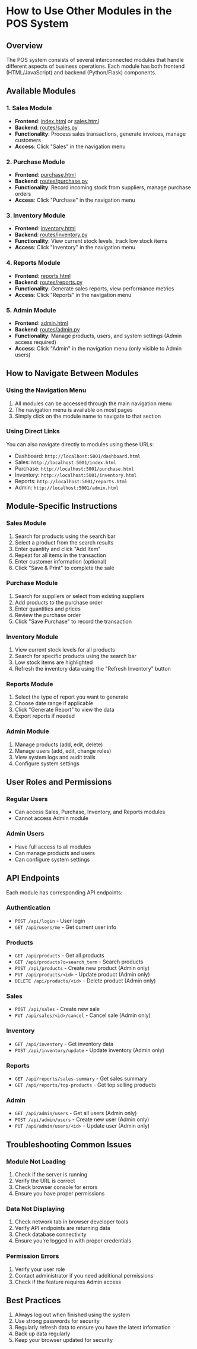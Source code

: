 # How to Use Other Modules in the POS System

## Overview
The POS system consists of several interconnected modules that handle different aspects of business operations. Each module has both frontend (HTML/JavaScript) and backend (Python/Flask) components.

## Available Modules

### 1. Sales Module
- **Frontend**: [index.html](file:///c%3A/Users/abhis/OneDrive/Desktop/t/webAppPOS/qodo/index.html) or [sales.html](file:///c%3A/Users/abhis/OneDrive/Desktop/t/webAppPOS/qodo/index.html)
- **Backend**: [routes/sales.py](file:///c%3A/Users/abhis/OneDrive/Desktop/t/webAppPOS/qodo/routes/sales.py)
- **Functionality**: Process sales transactions, generate invoices, manage customers
- **Access**: Click "Sales" in the navigation menu

### 2. Purchase Module
- **Frontend**: [purchase.html](file:///c%3A/Users/abhis/OneDrive/Desktop/t/webAppPOS/qodo/purchase.html)
- **Backend**: [routes/purchase.py](file:///c%3A/Users/abhis/OneDrive/Desktop/t/webAppPOS/qodo/routes/purchase.py)
- **Functionality**: Record incoming stock from suppliers, manage purchase orders
- **Access**: Click "Purchase" in the navigation menu

### 3. Inventory Module
- **Frontend**: [inventory.html](file:///c%3A/Users/abhis/OneDrive/Desktop/t/webAppPOS/qodo/inventory.html)
- **Backend**: [routes/inventory.py](file:///c%3A/Users/abhis/OneDrive/Desktop/t/webAppPOS/qodo/routes/inventory.py)
- **Functionality**: View current stock levels, track low stock items
- **Access**: Click "Inventory" in the navigation menu

### 4. Reports Module
- **Frontend**: [reports.html](file:///c%3A/Users/abhis/OneDrive/Desktop/t/webAppPOS/qodo/reports.html)
- **Backend**: [routes/reports.py](file:///c%3A/Users/abhis/OneDrive/Desktop/t/webAppPOS/qodo/routes/reports.py)
- **Functionality**: Generate sales reports, view performance metrics
- **Access**: Click "Reports" in the navigation menu

### 5. Admin Module
- **Frontend**: [admin.html](file:///c%3A/Users/abhis/OneDrive/Desktop/t/webAppPOS/qodo/admin.html)
- **Backend**: [routes/admin.py](file:///c%3A/Users/abhis/OneDrive/Desktop/t/webAppPOS/qodo/routes/admin.py)
- **Functionality**: Manage products, users, and system settings (Admin access required)
- **Access**: Click "Admin" in the navigation menu (only visible to Admin users)

## How to Navigate Between Modules

### Using the Navigation Menu
1. All modules can be accessed through the main navigation menu
2. The navigation menu is available on most pages
3. Simply click on the module name to navigate to that section

### Using Direct Links
You can also navigate directly to modules using these URLs:
- Dashboard: `http://localhost:5001/dashboard.html`
- Sales: `http://localhost:5001/index.html`
- Purchase: `http://localhost:5001/purchase.html`
- Inventory: `http://localhost:5001/inventory.html`
- Reports: `http://localhost:5001/reports.html`
- Admin: `http://localhost:5001/admin.html`

## Module-Specific Instructions

### Sales Module
1. Search for products using the search bar
2. Select a product from the search results
3. Enter quantity and click "Add Item"
4. Repeat for all items in the transaction
5. Enter customer information (optional)
6. Click "Save & Print" to complete the sale

### Purchase Module
1. Search for suppliers or select from existing suppliers
2. Add products to the purchase order
3. Enter quantities and prices
4. Review the purchase order
5. Click "Save Purchase" to record the transaction

### Inventory Module
1. View current stock levels for all products
2. Search for specific products using the search bar
3. Low stock items are highlighted
4. Refresh the inventory data using the "Refresh Inventory" button

### Reports Module
1. Select the type of report you want to generate
2. Choose date range if applicable
3. Click "Generate Report" to view the data
4. Export reports if needed

### Admin Module
1. Manage products (add, edit, delete)
2. Manage users (add, edit, change roles)
3. View system logs and audit trails
4. Configure system settings

## User Roles and Permissions

### Regular Users
- Can access Sales, Purchase, Inventory, and Reports modules
- Cannot access Admin module

### Admin Users
- Have full access to all modules
- Can manage products and users
- Can configure system settings

## API Endpoints

Each module has corresponding API endpoints:

### Authentication
- `POST /api/login` - User login
- `GET /api/users/me` - Get current user info

### Products
- `GET /api/products` - Get all products
- `GET /api/products?q=search_term` - Search products
- `POST /api/products` - Create new product (Admin only)
- `PUT /api/products/<id>` - Update product (Admin only)
- `DELETE /api/products/<id>` - Delete product (Admin only)

### Sales
- `POST /api/sales` - Create new sale
- `PUT /api/sales/<id>/cancel` - Cancel sale (Admin only)

### Inventory
- `GET /api/inventory` - Get inventory data
- `POST /api/inventory/update` - Update inventory (Admin only)

### Reports
- `GET /api/reports/sales-summary` - Get sales summary
- `GET /api/reports/top-products` - Get top selling products

### Admin
- `GET /api/admin/users` - Get all users (Admin only)
- `POST /api/admin/users` - Create new user (Admin only)
- `PUT /api/admin/users/<id>` - Update user (Admin only)

## Troubleshooting Common Issues

### Module Not Loading
1. Check if the server is running
2. Verify the URL is correct
3. Check browser console for errors
4. Ensure you have proper permissions

### Data Not Displaying
1. Check network tab in browser developer tools
2. Verify API endpoints are returning data
3. Check database connectivity
4. Ensure you're logged in with proper credentials

### Permission Errors
1. Verify your user role
2. Contact administrator if you need additional permissions
3. Check if the feature requires Admin access

## Best Practices

1. Always log out when finished using the system
2. Use strong passwords for security
3. Regularly refresh data to ensure you have the latest information
4. Back up data regularly
5. Keep your browser updated for security
